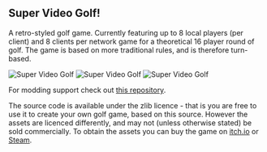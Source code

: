 Super Video Golf!
-----------------

A retro-styled golf game. Currently featuring up to 8 local players (per client) and 8 clients per network game for a theoretical 16 player round of golf. The game is based on more traditional rules, and is therefore turn-based.


![Super Video Golf](sshot02.png?raw=true "Super Video Golf")
![Super Video Golf](sshot03.png?raw=true "Super Video Golf")
![Super Video Golf](sshot.png?raw=true "Super Video Golf")


For modding support check out [this repository](https://github.com/fallahn/svs).  

The source code is available under the zlib licence - that is you are free to use it to create your own golf game, based on this source. However the assets are licenced differently, and may not (unless otherwise stated) be sold commercially. To obtain the assets you can buy the game on [itch.io](https://fallahn.itch.io/super-video-golf) or [Steam](https://store.steampowered.com/app/2173760/Super_Video_Golf/).